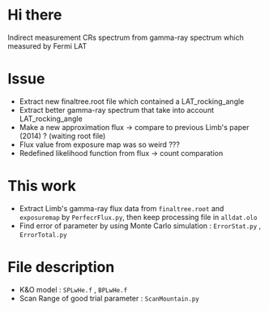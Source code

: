 # Hi there
Indirect measurement CRs spectrum from gamma-ray spectrum which measured by Fermi LAT

# Issue
* Extract new finaltree.root file which contained a LAT_rocking_angle
* Extract better gamma-ray spectrum that take into account LAT_rocking_angle
* Make a new approximation flux -> compare to previous Limb's paper (2014) ? (waiting root file)
* Flux value from exposure map was so weird ???
* Redefined likelihood function from flux -> count comparation

# This work
* Extract Limb's gamma-ray flux data from `finaltree.root` and `exposuremap` by `PerfecrFlux.py`, then keep processing file in `alldat.olo`
* Find error of parameter by using Monte Carlo simulation : `ErrorStat.py` , `ErrorTotal.py`

# File description
* K&O model : `SPLwHe.f` , `BPLwHe.f`
* Scan Range of good trial parameter : `ScanMountain.py`
